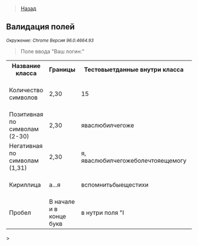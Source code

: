 >[Назад](../projects/ProjOne.md)

## Валидация полей
<i><small>Окружение: Chrome Версия 96.0.4664.93</small></i>
 >Поле ввода "Ваш логин:"
>
<table>
<tr><th>Название класса</th><th>Границы</th><th>Тестовыетданные внутри класса</th><th>Тестовые данные на границах</th><th>Пояснение</th></tr>
    <tr><td>Количество символов</td><td>2,30</td><td>15</td><td>1,2,3/29,30,31</td><td>Проверка количества длины символов</td></tr>
    <tr><td>Позитивная по символам (2-30)</td><td>2,30 </td><td>яваслюбилчегоже</td><td>яв, ява, яваслюбилчегожеболечтояещемог, яваслюбилчегожеболечтояещемогу</td><td>Сначала позитив</td></tr>
    <tr><td>Негативная по символам (1,31)</td><td>2,30 </td><td>я, яваслюбилчегожеболечтояещемогу</td><td>я, яваслюбилчегожеболечтояещемогу</td><td>Потом негатив</td></tr>
    <tr><td>Кириллица</td><td>а...я</td><td>вспомнитьбыещестихи</td><td>ВСПОМНИТЬБЫЕЩЕСТИХИ</td><td>Возьмите меня стажером</td></tr>
    <tr><td>Пробел</td><td>В начале и в конце букв</td><td>в нутри поля "I</td><td>ВСПОМНИТЬБЫЕЩЕСТИХИ</td><td>Возьмите меня стажером</td></tr>



</table>>